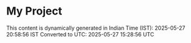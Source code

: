 # My Project

This content is dynamically generated in Indian Time (IST): 2025-05-27 20:58:56 IST
Converted to UTC: 2025-05-27 15:28:56 UTC
